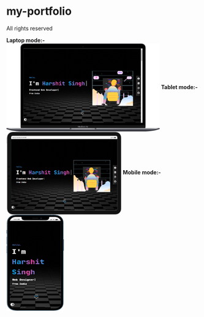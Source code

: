 # my-portfolio

All rights reserved

<b>Laptop mode:-</b>
<img align="center" width=400 alt="coding" src="./Readme-assets/Laptop.png"/>
<b>Tablet mode:-</b>
<img align="center" width=300 alt="coding" src="./Readme-assets/Tablet.png"/>
<b>Mobile mode:-</b>
<img align="center" width=150 height=250 alt="coding" src="./Readme-assets/Mobile.png"/>


